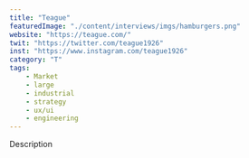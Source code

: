 ```yaml
---
title: "Teague"
featuredImage: "./content/interviews/imgs/hamburgers.png"
website: "https://teague.com/"
twit: "https://twitter.com/teague1926"
inst: "https://www.instagram.com/teague1926"
category: "T"
tags:
    - Market
    - large
    - industrial
    - strategy
    - ux/ui
    - engineering
---
```


Description
